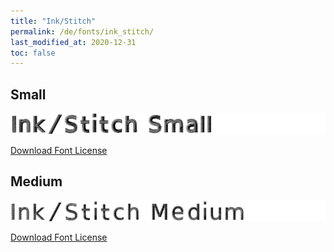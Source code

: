 ```yaml
---
title: "Ink/Stitch"
permalink: /de/fonts/ink_stitch/
last_modified_at: 2020-12-31
toc: false
---
```

## Small
![Ink/Stitch Small](/assets/images/fonts/ink_stitch_small.png)

[Download Font License](https://github.com/inkstitch/inkstitch/blob/kerning/fonts/small_font/LICENSE)

## Medium
![Ink/Stitch Medium](/assets/images/fonts/ink_stitch_medium.png)

[Download Font License](https://github.com/inkstitch/inkstitch/blob/kerning/fonts/medium_font/LICENSE)

